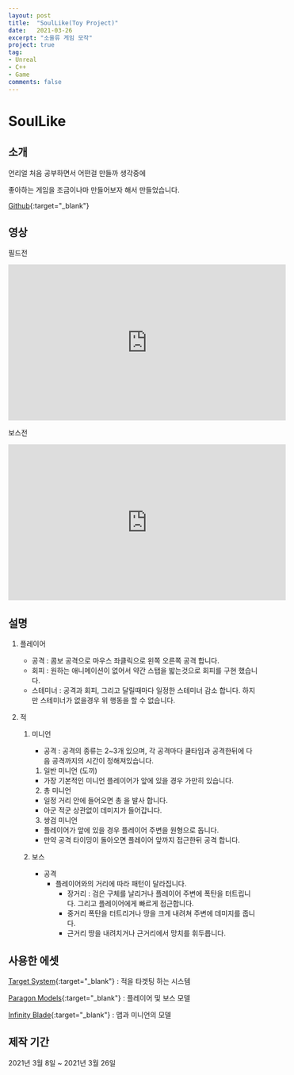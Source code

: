 ```yaml
---
layout: post
title:  "SoulLike(Toy Project)"
date:   2021-03-26
excerpt: "소울류 게임 모작"
project: true
tag:
- Unreal
- C++
- Game
comments: false
---
```


# SoulLike

## 소개

언리얼 처음 공부하면서 어떤걸 만들까 생각중에

좋아하는 게임을 조금이나마 만들어보자 해서 만들었습니다.

[Github](https://github.com/aszd0708/SoulLike){:target="_blank"}

## 영상
필드전

<iframe width="560" height="315" src="https://www.youtube.com/embed/T9Zk9K5Cj0I" title="YouTube video player" frameborder="0" allow="accelerometer; autoplay; clipboard-write; encrypted-media; gyroscope; picture-in-picture" allowfullscreen></iframe>

보스전

<iframe width="560" height="315" src="https://www.youtube.com/embed/_90AZ9PPuTY" title="YouTube video player" frameborder="0" allow="accelerometer; autoplay; clipboard-write; encrypted-media; gyroscope; picture-in-picture" allowfullscreen></iframe>

## 설명

1. 플레이어
   - 공격 : 콤보 공격으로 마우스 좌클릭으로 왼쪽 오른쪽 공격 합니다.
   - 회피 : 원하는 애니메이션이 없어서 약간 스탭을 밟는것으로 회피를 구현 했습니다.
   - 스테미너 : 공격과 회피, 그리고 달릴때마다 일정한 스테미너 감소 합니다. 하지만 스테미너가 없을경우 위 행동을 할 수 없습니다.

2. 적
   1. 미니언
       - 공격 : 공격의 종류는 2~3개 있으며, 각 공격마다 쿨타임과 공격한뒤에 다음 공격까지의 시간이 정해져있습니다.
      1. 일반 미니언 (도끼)
        - 가장 기본적인 미니언 플레이어가 앞에 있을 경우 가만히 있습니다.
        2. 총 미니언
        - 일정 거리 안에 들어오면 총 을 발사 합니다.
        - 아군 적군 상관없이 데미지가 들어갑니다.
        3. 쌍검 미니언
        - 플레이어가 앞에 있을 경우 플레이어 주변을 원형으로 돕니다.
        - 만약 공격 타이밍이 돌아오면 플레이어 앞까지 접근한뒤 공격 합니다.

    2. 보스
        - 공격
          - 플레이어와의 거리에 따라 패턴이 달라집니다.
            - 장거리 : 검은 구체를 날리거나 플레이어 주변에 폭탄을 터트립니다. 그리고 플레이어에게 빠르게 접근합니다.
            - 중거리 폭탄을 터트리거나 땅을 크게 내려쳐 주변에 데미지를 줍니다.
            - 근거리 땅을 내려치거나 근거리에서 망치를 휘두릅니다.

## 사용한 에셋

[Target System](https://www.unrealengine.com/marketplace/ko/product/target-system-component-plugin){:target="_blank"} : 적을 타겟팅 하는 시스템

[Paragon Models](https://www.unrealengine.com/ko/paragon){:target="_blank"} : 플레이어 및 보스 모델

[Infinity Blade](https://www.unrealengine.com/marketplace/ko/assets?keywords=infinity%20blade){:target="_blank"} : 맵과 미니언의 모델

## 제작 기간
2021년 3월 8일 ~ 2021년 3월 26일